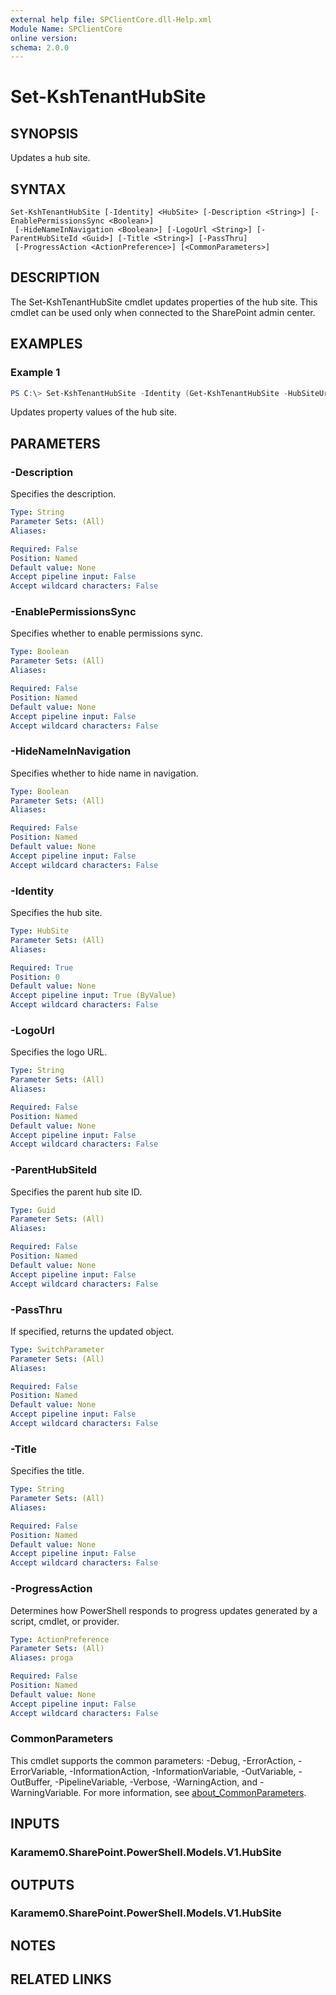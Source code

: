 ```yaml
---
external help file: SPClientCore.dll-Help.xml
Module Name: SPClientCore
online version:
schema: 2.0.0
---
```


# Set-KshTenantHubSite

## SYNOPSIS
Updates a hub site.

## SYNTAX

```
Set-KshTenantHubSite [-Identity] <HubSite> [-Description <String>] [-EnablePermissionsSync <Boolean>]
 [-HideNameInNavigation <Boolean>] [-LogoUrl <String>] [-ParentHubSiteId <Guid>] [-Title <String>] [-PassThru]
 [-ProgressAction <ActionPreference>] [<CommonParameters>]
```

## DESCRIPTION
The Set-KshTenantHubSite cmdlet updates properties of the hub site. This cmdlet can be used only when connected to the SharePoint admin center.

## EXAMPLES

### Example 1
```powershell
PS C:\> Set-KshTenantHubSite -Identity (Get-KshTenantHubSite -HubSiteUrl 'https://example.sharepoint.com/sites/hub') -Title 'Hub site'
```

Updates property values of the hub site.

## PARAMETERS

### -Description
Specifies the description.

```yaml
Type: String
Parameter Sets: (All)
Aliases:

Required: False
Position: Named
Default value: None
Accept pipeline input: False
Accept wildcard characters: False
```

### -EnablePermissionsSync
Specifies whether to enable permissions sync.

```yaml
Type: Boolean
Parameter Sets: (All)
Aliases:

Required: False
Position: Named
Default value: None
Accept pipeline input: False
Accept wildcard characters: False
```

### -HideNameInNavigation
Specifies whether to hide name in navigation.

```yaml
Type: Boolean
Parameter Sets: (All)
Aliases:

Required: False
Position: Named
Default value: None
Accept pipeline input: False
Accept wildcard characters: False
```

### -Identity
Specifies the hub site.

```yaml
Type: HubSite
Parameter Sets: (All)
Aliases:

Required: True
Position: 0
Default value: None
Accept pipeline input: True (ByValue)
Accept wildcard characters: False
```

### -LogoUrl
Specifies the logo URL.

```yaml
Type: String
Parameter Sets: (All)
Aliases:

Required: False
Position: Named
Default value: None
Accept pipeline input: False
Accept wildcard characters: False
```

### -ParentHubSiteId
Specifies the parent hub site ID.

```yaml
Type: Guid
Parameter Sets: (All)
Aliases:

Required: False
Position: Named
Default value: None
Accept pipeline input: False
Accept wildcard characters: False
```

### -PassThru
If specified, returns the updated object.

```yaml
Type: SwitchParameter
Parameter Sets: (All)
Aliases:

Required: False
Position: Named
Default value: None
Accept pipeline input: False
Accept wildcard characters: False
```

### -Title
Specifies the title.

```yaml
Type: String
Parameter Sets: (All)
Aliases:

Required: False
Position: Named
Default value: None
Accept pipeline input: False
Accept wildcard characters: False
```

### -ProgressAction
Determines how PowerShell responds to progress updates generated by a script, cmdlet, or provider.

```yaml
Type: ActionPreference
Parameter Sets: (All)
Aliases: proga

Required: False
Position: Named
Default value: None
Accept pipeline input: False
Accept wildcard characters: False
```

### CommonParameters
This cmdlet supports the common parameters: -Debug, -ErrorAction, -ErrorVariable, -InformationAction, -InformationVariable, -OutVariable, -OutBuffer, -PipelineVariable, -Verbose, -WarningAction, and -WarningVariable. For more information, see [about_CommonParameters](http://go.microsoft.com/fwlink/?LinkID=113216).

## INPUTS

### Karamem0.SharePoint.PowerShell.Models.V1.HubSite

## OUTPUTS

### Karamem0.SharePoint.PowerShell.Models.V1.HubSite

## NOTES

## RELATED LINKS

